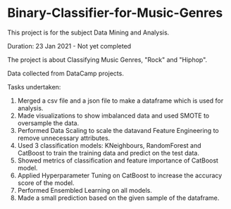 # Binary-Classifier-for-Music-Genres
This project is for the subject Data Mining and Analysis.

Duration: 23 Jan 2021 - Not yet completed

The project is about Classifying Music Genres, "Rock" and "Hiphop". 

Data collected from DataCamp projects.

Tasks undertaken:
1. Merged a csv file and a json file to make a dataframe which is used for analysis.
2. Made visualizations to show imbalanced data and used SMOTE to oversample the data.
3. Performed Data Scaling to scale the datavand Feature Engineering to remove unnecessary attributes.
4. Used 3 classification models: KNeighbours, RandomForest and CatBoost to train the training data and predict on the test data.
5. Showed metrics of classification and feature importance of CatBoost model.
6. Applied Hyperparameter Tuning on CatBoost to increase the accuracy score of the model.
7. Performed Ensembled Learning on all models.
8. Made a small prediction based on the given sample of the dataframe.
